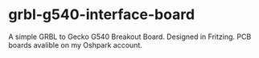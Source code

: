 # grbl-g540-interface-board
A simple GRBL to Gecko G540 Breakout Board. Designed in Fritzing. PCB boards avalible on my Oshpark account. 

